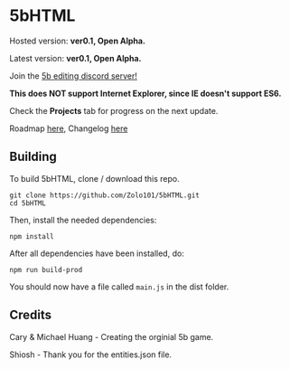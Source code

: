 # 5bHTML

Hosted version: **ver0.1, Open Alpha.**

Latest version: **ver0.1, Open Alpha.**

Join the [5b editing discord server!](https://discord.gg/qtePFSH)

**This does NOT support Internet Explorer, since IE doesn't support ES6.**

Check the **Projects** tab for progress on the next update.

Roadmap [here](docs/ROADMAP.md), Changelog [here](docs/CHANGELOG.md)

## Building

To build 5bHTML, clone / download this repo.

```
git clone https://github.com/Zolo101/5bHTML.git
cd 5bHTML
```

Then, install the needed dependencies:

`npm install`

After all dependencies have been installed, do:

`npm run build-prod`

You should now have a file called `main.js` in the dist folder.

## Credits

Cary & Michael Huang - Creating the orginial 5b game.

Shiosh - Thank you for the entities.json file.